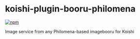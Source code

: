 # koishi-plugin-booru-philomena

[![npm](https://img.shields.io/npm/v/koishi-plugin-booru-philomena?style=flat-square)](https://www.npmjs.com/package/koishi-plugin-booru-philomena)

Image service from any Philomena-based imagebooru for Koishi
